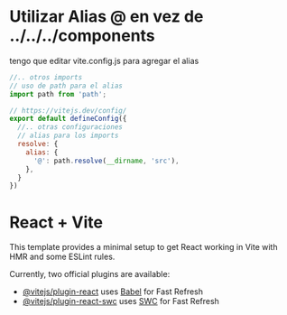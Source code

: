 # Utilizar Alias @ en vez de ../../../components

tengo que editar vite.config.js para agregar el alias

```js
//.. otros imports
// uso de path para el alias
import path from 'path';

// https://vitejs.dev/config/
export default defineConfig({
  //.. otras configuraciones
  // alias para los imports
  resolve: {
    alias: {
      '@': path.resolve(__dirname, 'src'),
    },
  }
})
```


# React + Vite

This template provides a minimal setup to get React working in Vite with HMR and some ESLint rules.

Currently, two official plugins are available:

- [@vitejs/plugin-react](https://github.com/vitejs/vite-plugin-react/blob/main/packages/plugin-react/README.md) uses [Babel](https://babeljs.io/) for Fast Refresh
- [@vitejs/plugin-react-swc](https://github.com/vitejs/vite-plugin-react-swc) uses [SWC](https://swc.rs/) for Fast Refresh
